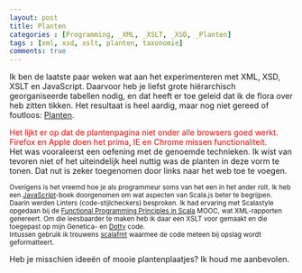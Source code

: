 ```yaml
---
layout: post
title: Planten
categories : [Programming, _XML, _XSLT, _XSD, _Planten]
tags : [xml, xsd, xslt, planten, taxonomie]
comments: true
---
```


Ik ben de laatste paar weken wat aan het experimenteren met XML, XSD, XSLT en JavaScript. Daarvoor heb je liefst grote hi&euml;rarchisch georganiseerde tabellen nodig, en dat heeft er toe geleid dat ik de flora over heb zitten tikken. Het resultaat is heel aardig, maar nog niet gereed of foutloos: <a href="{{ site.baseurl }}/statics/planten/Planten.xml" target="_blank">Planten</a>.

<font color="red">Het lijkt er op dat de plantenpagina niet onder alle browsers goed werkt.<br> Firefox en Apple doen het prima, IE en Chrome missen functionaliteit.</font><br>
Het was vooraleerst een oefening met de genoemde technieken.
Ik wist van tevoren niet of het uiteindelijk heel nuttig was de planten in deze vorm te tonen. 
Dat nut is zeker toegenomen door links naar het web toe te voegen.

<small>Overigens is het vreemd hoe je als programmeur soms van het een in het ander rolt.
Ik heb een <a href="/statics/ref/bronnen.html#lj" target="_blank">JavaScript</a>-boek doorgenomen om wat aspecten van Scala.js beter te begrijpen. Daarin werden Linters (code-stijlcheckers) besproken. Ik had ervaring met Scalastyle opgedaan bij de <a href="https://www.coursera.org/course/progfun" target="_blank">Functional Programming  Principles in Scala</a> MOOC, wat XML-rapporten genereert. Om die leesbaarder te maken heb ik daar een XSLT voor gemaakt en die toegepast op mijn Genetica- en <a href="https://dotty.epfl.ch/" target="_blank">Dotty</a> code.<br> Intussen gebruik ik trouwens <a href="https://scalameta.org/scalafmt/" target="_blank">scalafmt</a> waarmee de code meteen bij opslag wordt geformatteert.</small>

Heb je misschien idee&euml;n  of mooie plantenplaatjes? Ik houd me aanbevolen.








